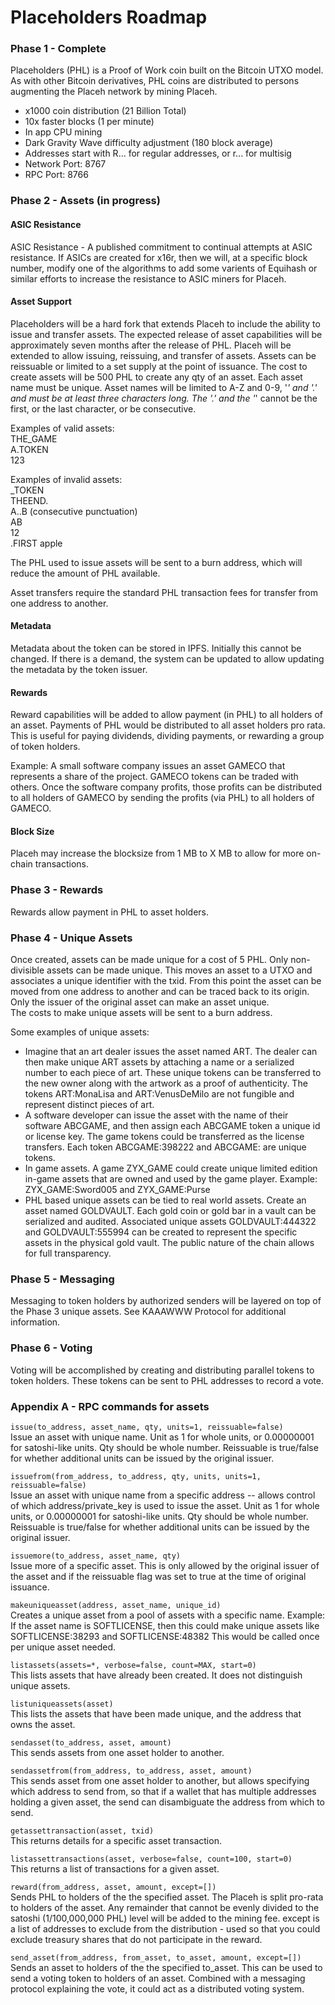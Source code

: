 # Placeholders Roadmap

### Phase 1 - Complete

Placeholders (PHL) is a Proof of Work coin built on the Bitcoin UTXO model. As with other Bitcoin derivatives, PHL coins are distributed to persons augmenting the Placeh network by mining Placeh.
*  x1000 coin distribution (21 Billion Total)
*  10x faster blocks (1 per minute)
*  In app CPU mining
*  Dark Gravity Wave difficulty adjustment (180 block average)
*  Addresses start with R... for regular addresses, or r... for multisig
*  Network Port: 8767
*  RPC Port: 8766

### Phase 2 - Assets (in progress)

#### ASIC Resistance

ASIC Resistance - A published commitment to continual attempts at ASIC resistance. If ASICs are created for x16r, then we will, at a specific block number, modify one of the algorithms to add some varients of Equihash or similar efforts to increase the resistance to ASIC miners for Placeh.

#### Asset Support

Placeholders will be a hard fork that extends Placeh to include the ability to issue and transfer assets. The expected release of asset capabilities will be approximately seven months after the release of PHL. Placeh will be extended to allow issuing, reissuing, and transfer of assets. Assets can be reissuable or limited to a set supply at the point of issuance. The cost to create assets will be 500 PHL to create any qty of an asset. Each asset name must be unique. Asset names will be limited to A-Z and 0-9, '_' and '.' and must be at least three characters long. The '.' and the '_' cannot be the first, or the last character, or be consecutive.  

Examples of valid assets:  
THE_GAME  
A.TOKEN  
123  

Examples of invalid assets:  
_TOKEN  
THEEND.  
A..B (consecutive punctuation)  
AB  
12  
.FIRST
apple

The PHL used to issue assets will be sent to a burn address, which will reduce the amount of PHL available.  

Asset transfers require the standard PHL transaction fees for transfer from one address to another.

#### Metadata

Metadata about the token can be stored in IPFS. Initially this cannot be changed. If there is a demand, the system can be updated to allow updating the metadata by the token issuer.

#### Rewards

Reward capabilities will be added to allow payment (in PHL) to all holders of an asset. Payments of PHL would be distributed to all asset holders pro rata. This is useful for paying dividends, dividing payments, or rewarding a group of token holders.  

Example: A small software company issues an asset GAMECO that represents a share of the project. GAMECO tokens can be traded with others. Once the software company profits, those profits can be distributed to all holders of GAMECO by sending the profits (via PHL) to all holders of GAMECO.

#### Block Size

Placeh may increase the blocksize from 1 MB to X MB to allow for more on-chain transactions.

### Phase 3 - Rewards

Rewards allow payment in PHL to asset holders.

### Phase 4 - Unique Assets

Once created, assets can be made unique for a cost of 5 PHL. Only non-divisible assets can be made unique. This moves an asset to a UTXO and associates a unique identifier with the txid. From this point the asset can be moved from one address to another and can be traced back to its origin. Only the issuer of the original asset can make an asset unique.  
The costs to make unique assets will be sent to a burn address.  

Some examples of unique assets:  
*  Imagine that an art dealer issues the asset named ART. The dealer can then make unique ART assets by attaching a name or a serialized number to each piece of art. These unique tokens can be transferred to the new owner along with the artwork as a proof of authenticity. The tokens ART:MonaLisa and ART:VenusDeMilo are not fungible and represent distinct pieces of art.
*  A software developer can issue the asset with the name of their software ABCGAME, and then assign each ABCGAME token a unique id or license key. The game tokens could be transferred as the license transfers. Each token ABCGAME:398222 and ABCGAME:
are unique tokens.
*  In game assets. A game ZYX_GAME could create unique limited edition in-game assets that are owned and used by the game player. Example: ZYX_GAME:Sword005 and ZYX_GAME:Purse
*  PHL based unique assets can be tied to real world assets. Create an asset named GOLDVAULT. Each gold coin or gold bar in a vault can be serialized and audited. Associated unique assets GOLDVAULT:444322 and GOLDVAULT:555994 can be created to represent the specific assets in the physical gold vault. The public nature of the chain allows for full transparency.

### Phase 5 - Messaging

Messaging to token holders by authorized senders will be layered on top of the Phase 3 unique assets. See KAAAWWW Protocol for additional information.

### Phase 6 - Voting

Voting will be accomplished by creating and distributing parallel tokens to token holders. These tokens can be sent to PHL addresses to record a vote.

### Appendix A - RPC commands for assets

`issue(to_address, asset_name, qty, units=1, reissuable=false)`  
Issue an asset with unique name. Unit as 1 for whole units, or 0.00000001 for satoshi-like units. Qty should be whole number. Reissuable is true/false for whether additional units can be issued by the
original issuer.  

`issuefrom(from_address, to_address, qty, units, units=1, reissuable=false)`  
Issue an asset with unique name from a specific address -- allows control of which address/private_key is used to issue the asset. Unit as 1 for whole units, or 0.00000001 for satoshi-like units. Qty should be whole number. Reissuable is true/false for whether additional units can be issued by the original issuer.

`issuemore(to_address, asset_name, qty)`  
Issue more of a specific asset. This is only allowed by the original issuer of the asset and if the reissuable flag was set to true at the time of original issuance.  

`makeuniqueasset(address, asset_name, unique_id)`  
Creates a unique asset from a pool of assets with a specific name. Example: If the asset name is SOFTLICENSE, then this could make unique assets like SOFTLICENSE:38293 and SOFTLICENSE:48382 This would be called once per unique asset needed.  

`listassets(assets=*, verbose=false, count=MAX, start=0)`  
This lists assets that have already been created. It does not distinguish unique assets.  

`listuniqueassets(asset)`  
This lists the assets that have been made unique, and the address that owns the asset.  

`sendasset(to_address, asset, amount)`  
This sends assets from one asset holder to another.  

`sendassetfrom(from_address, to_address, asset, amount)`  
This sends asset from one asset holder to another, but allows specifying which address to send from, so that if a wallet that has multiple addresses holding a given asset, the send can disambiguate the address from which to send.  

`getassettransaction(asset, txid)`  
This returns details for a specific asset transaction.  

`listassettransactions(asset, verbose=false, count=100, start=0)`  
This returns a list of transactions for a given asset.  

`reward(from_address, asset, amount, except=[])`  
Sends PHL to holders of the the specified asset. The Placeh is split pro-rata to holders of the asset. Any remainder that cannot be evenly divided to the satoshi (1/100,000,000 PHL) level will be added to the mining fee. ​except​ is a list of addresses to exclude from the distribution - used so that you could exclude treasury shares that do not participate in the reward.  

`send_asset(from_address, from_asset, to_asset, amount, except=[])`  
Sends an asset to holders of the the specified to_asset. This can be used to send a voting token to holders of an asset. Combined with a messaging protocol explaining the vote, it could act as a distributed voting system.
